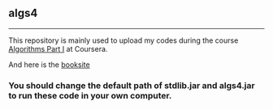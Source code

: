 ## algs4
***

This repository is mainly used to upload my codes during the course [Algorithms Part I](https://class.coursera.org/algs4partI-007) at Coursera.

And here is the [booksite](http://algs4.cs.princeton.edu/)


### You should change the default path of stdlib.jar and algs4.jar to run these code in your own computer.